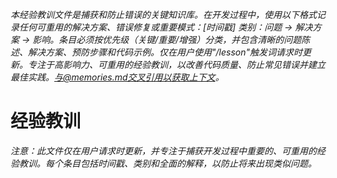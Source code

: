 *本经验教训文件是捕获和防止错误的关键知识库。在开发过程中，使用以下格式记录任何可重用的解决方案、错误修复或重要模式：[时间戳] 类别：问题 → 解决方案 → 影响。条目必须按优先级（关键/重要/增强）分类，并包含清晰的问题陈述、解决方案、预防步骤和代码示例。仅在用户使用"/lesson"触发词请求时更新。专注于高影响力、可重用的经验教训，以改善代码质量、防止常见错误并建立最佳实践。与@memories.md交叉引用以获取上下文。*

# 经验教训

*注意：此文件仅在用户请求时更新，并专注于捕获开发过程中重要的、可重用的经验教训。每个条目包括时间戳、类别和全面的解释，以防止将来出现类似问题。*
